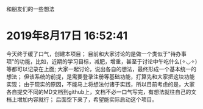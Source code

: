 和朋友们的一些想法

# 2019年8月17日 16:52:41
今天终于缓了口气，创建本项目；
目前和大家讨论的是做一个类似于"待办事项"的功能，比如，近期的学习目标，减肥，增重，甚至于讨论中午吃什么(✧◡✧) 等都可以记录在上面;
大家一起讨论，说出各自的想法，最终形成一个基本统一的想法；
但该系统的前提，是需要登录注册等基础功能，打算先和大家把这块功能实现；
由于现实的原因，不能马上将想法付诸于实践，所以目前考虑的是，大家各自提交不同的MD文档到github上，文档不必一口气写完，有想法就往自己的文档上增加内容就行；
后面空下来了，希望能实际启动这个项目。
